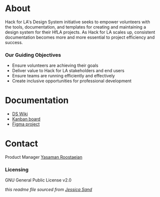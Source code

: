 # About

Hack for LA's Design System initiative seeks to empower volunteers with the tools, documentation, and templates for creating and maintaining a design system for their HfLA projects.  As Hack for LA scales up, consistent documentation becomes more and more essential to project efficiency and success. 

### Our Guiding Objectives

- Ensure volunteers are achieving their goals
- Deliver value to Hack for LA stakeholders and end users
- Ensure teams are running efficiently and effectively
- Create inclusive opportunities for professional development

# Documentation

- [DS Wiki](https://github.com/hackforla/design-systems/wiki)
- [Kanban board](https://github.com/hackforla/design-systems/projects/1)
- [Figma project](https://www.figma.com/files/project/39879901/Team-project?fuid=865434236598798678)

# Contact

Product Manager [Yasaman Roostaeian](https://hackforla.slack.com/archives/CH2U1CB9Q)

### Licensing

GNU General Public License v2.0

_this readme file sourced from [Jessica Sand](http://jessicasand.com/other-stuff/just-enough-docs/)_
